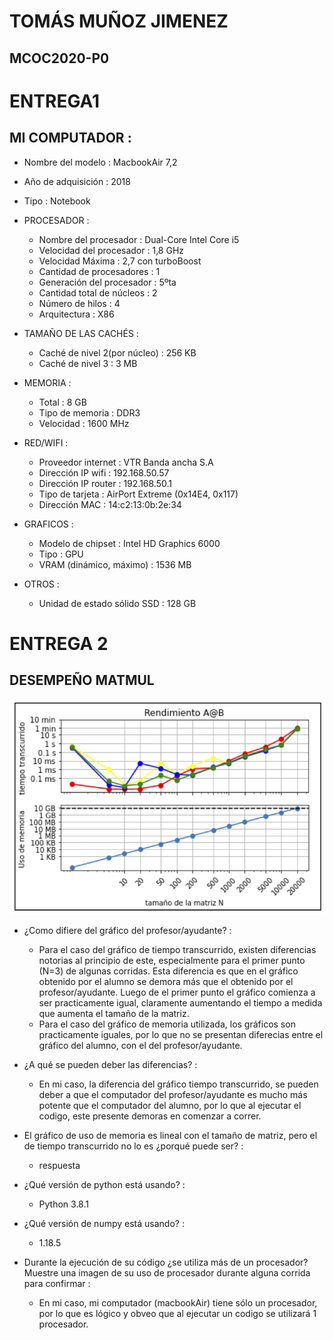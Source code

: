 # TOMÁS MUÑOZ JIMENEZ

## MCOC2020-P0

# ENTREGA1

## MI COMPUTADOR : 
* Nombre del modelo :                MacbookAir 7,2
* Año de adquisición :               2018
* Tipo :                             Notebook

* PROCESADOR :
  * Nombre del procesador :            Dual-Core Intel Core i5
  * Velocidad del procesador :         1,8 GHz
  * Velocidad Máxima :                 2,7 con turboBoost
  * Cantidad de procesadores :         1
  * Generación del procesador :        5ºta
  * Cantidad total de núcleos :        2
  * Número de hilos :                  4
  * Arquitectura :                     X86

* TAMAÑO DE LAS CACHÉS :
  * Caché de nivel 2(por núcleo) :     256 KB
  * Caché de nivel 3 :                 3 MB

* MEMORIA :
  * Total :                            8 GB
  * Tipo de memoria :                  DDR3
  * Velocidad :                        1600 MHz

* RED/WIFI :
  * Proveedor internet :               VTR Banda ancha S.A
  * Dirección IP wifi :                192.168.50.57
  * Dirección IP router :              192.168.50.1
  * Tipo de tarjeta :                  AirPort Extreme  (0x14E4, 0x117)
  * Dirección MAC :                    14:c2:13:0b:2e:34

* GRAFICOS :
  * Modelo de chipset :                Intel HD Graphics 6000
  * Tipo :                             GPU
  * VRAM (dinámico, máximo) :          1536 MB

* OTROS :
  * Unidad de estado sólido SSD :      128 GB
 
# ENTREGA 2 

## DESEMPEÑO MATMUL  
  ![alt text](https://github.com/tomasmunozj/MCOC2020-P0/blob/master/grafico%20corridas.png?raw=true)
  
  * ¿Como difiere del gráfico del profesor/ayudante? :
    * Para el caso del gráfico de tiempo transcurrido, existen diferencias notorias al principio de este, especialmente para el primer punto (N=3) de algunas    corridas. Esta diferencia es que en el gráfico obtenido por el alumno se demora más que el obtenido por el profesor/ayudante. Luego de el primer punto el gráfico comienza a ser practicamente igual, claramente aumentando el tiempo a medida que aumenta el tamaño de la matriz.
    * Para el caso del gráfico de memoria utilizada, los gráficos son practicamente iguales, por lo que no se presentan diferecias entre el gráfico del alumno, con el del profesor/ayudante.
    
  * ¿A qué se pueden deber las diferencias? :
    * En mi caso, la diferencia del gráfico tiempo transcurrido, se pueden deber a que el computador del profesor/ayudante es mucho más potente que el computador del alumno, por lo que al ejecutar el codigo, este presente demoras en comenzar a correr. 
    
  * El gráfico de uso de memoria es lineal con el tamaño de matriz, pero el de tiempo transcurrido no lo es ¿porqué puede ser? :
    * respuesta
    
  * ¿Qué versión de python está usando? :
    * Python 3.8.1 
    
  * ¿Qué versión de numpy está usando? :
    * 1.18.5
    
  * Durante la ejecución de su código ¿se utiliza más de un procesador? Muestre una imagen de su uso de procesador durante alguna corrida para confirmar :
    * En mi caso, mi computador (macbookAir) tiene sólo un procesador, por lo que es lógico y obveo que al ejecutar un codigo se utilizará 1 procesador.
  
  
  
  
  
  
  

